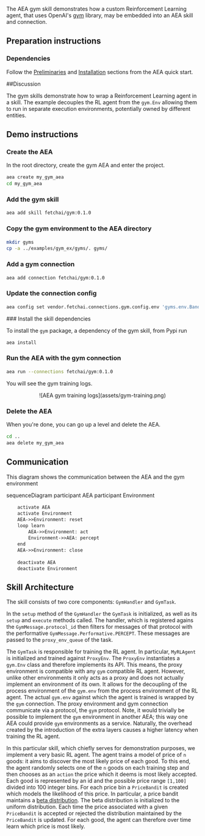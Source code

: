 The AEA gym skill demonstrates how a custom Reinforcement Learning agent, that uses OpenAI's <a href="https://gym.openai.com" target=_blank>gym</a> library, may be embedded into an AEA skill and connection.


## Preparation instructions

### Dependencies

Follow the <a href="../quickstart/#preliminaries">Preliminaries</a> and <a href="../quickstart/#installation">Installation</a> sections from the AEA quick start.

##Discussion

The gym skills demonstrate how to wrap a Reinforcement Learning agent in a skill.
The example decouples the RL agent from the `gym.Env` allowing them to run in separate execution environments, potentially owned by different entities.

## Demo instructions

### Create the AEA
In the root directory, create the gym AEA and enter the project.
``` bash
aea create my_gym_aea
cd my_gym_aea
```

### Add the gym skill 
``` bash
aea add skill fetchai/gym:0.1.0
```

### Copy the gym environment to the AEA directory
``` bash
mkdir gyms
cp -a ../examples/gym_ex/gyms/. gyms/
```

### Add a gym connection
``` bash
aea add connection fetchai/gym:0.1.0
```

### Update the connection config
``` bash
aea config set vendor.fetchai.connections.gym.config.env 'gyms.env.BanditNArmedRandom'
```

### Install the skill dependencies

To install the `gym` package, a dependency of the gym skill, from Pypi run
``` bash
aea install
```

### Run the AEA with the gym connection

``` bash
aea run --connections fetchai/gym:0.1.0
```

You will see the gym training logs.


<center>![AEA gym training logs](assets/gym-training.png)</center>


### Delete the AEA

When you're done, you can go up a level and delete the AEA.

``` bash
cd ..
aea delete my_gym_aea
```

## Communication
This diagram shows the communication between the AEA and the gym environment 

<div class="mermaid">
    sequenceDiagram
        participant AEA
        participant Environment
    
        activate AEA
        activate Environment
        AEA->>Environment: reset
        loop learn
            AEA->>Environment: act
            Environment->>AEA: percept
        end
        AEA->>Environment: close
        
        deactivate AEA
        deactivate Environment
</div>

## Skill Architecture

The skill consists of two core components: `GymHandler` and `GymTask`.

In the `setup` method of the `GymHandler` the `GymTask` is initialized, as well as its `setup` and `execute` methods called. The handler, which is registered agains the `GymMessage.protocol_id` then filters for messages of that protocol with the performative `GymMessage.Performative.PERCEPT`. These messages are passed to the `proxy_env_queue` of the task.

The `GymTask` is responsible for training the RL agent. In particular, `MyRLAgent` is initialized and trained against `ProxyEnv`. The `ProxyEnv` instantiates a `gym.Env` class and therefore implements its API. This means, the proxy environment is compatible with any `gym` compatible RL agent. However, unlike other environments it only acts as a proxy and does not actually implement an environment of its own. It allows for the decoupling of the process environment of the `gym.env` from the process environment of the RL agent. The actual `gym.env` against which the agent is trained is wrapped by the `gym` connection. The proxy environment and gym connection communicate via a protocol, the `gym` protocol. Note, it would trivially be possible to implement the `gym` environment in another AEA; this way one AEA could provide `gym` environments as a service. Naturally, the overhead created by the introduction of the extra layers causes a higher latency when training the RL agent.

In this particular skill, which chiefly serves for demonstration purposes, we implement a very basic RL agent. The agent trains a model of price of `n` goods: it aims to discover the most likely price of each good. To this end, the agent randomly selects one of the `n` goods on each training step and then chooses as an `action` the price which it deems is most likely accepted. Each good is represented by an id and the possible price range `[1,100]` divided into 100 integer bins. For each price bin a `PriceBandit` is created which models the likelihood of this price. In particular, a price bandit maintains a [beta distribution](https://en.wikipedia.org/wiki/Beta_distribution). The beta distribution is initialized to the uniform distribution. Each time the price associated with a given `PriceBandit` is accepted or rejected the distribution maintained by the `PriceBandit` is updated. For each good, the agent can therefore over time learn which price is most likely.

<br/>
